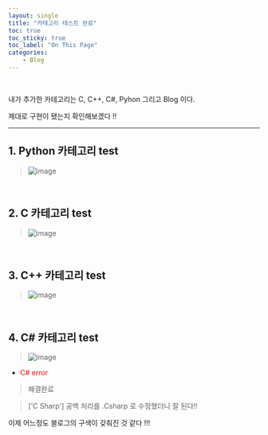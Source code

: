 ```yaml
---
layout: single
title: "카테고리 테스트 완료"
toc: true
toc_sticky: true
toc_label: "On This Page"
categories:
    - Blog
---
```

<br>

내가 추가한 카테고리는 C, C++, C#, Pyhon 그리고 Blog 이다.

제대로 구현이 됐는지 확인해보겠다 !!


---

## 1. Python 카테고리 test

> ![image](https://user-images.githubusercontent.com/96330958/147036446-464d11ca-a33d-4c73-ae5d-15a07736bed3.png)

<br>

## 2. C 카테고리 test 

> ![image](https://user-images.githubusercontent.com/96330958/147036793-d22d129e-03b7-4960-a06e-1dc17c6cf1a4.png)

<br>

## 3. C++ 카테고리 test 

> ![image](https://user-images.githubusercontent.com/96330958/147037383-0f983329-4d54-4b8e-b0c0-3fbe11592c96.png)

<br>

## 4. C# 카테고리 test 

> ![image](https://user-images.githubusercontent.com/96330958/147037740-ff34adfe-c113-44bf-8c03-b9e4dfbf19ff.png)

- <font color='red'> C# error </font>

> 해결완료

>['C Sharp'] 공백 처리를 .Csharp 로 수정했더니 잘 된다!!

이제 어느정도 블로그의 구색이 갖춰진 것 같다 !!! 

